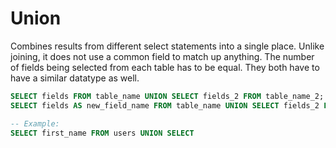 # Union
Combines results from different select statements into a single place.
Unlike joining, it does not use a common field to match up anything.
The number of fields being selected from each table has to be equal.
They both have to have a similar datatype as well.
```SQL
SELECT fields FROM table_name UNION SELECT fields_2 FROM table_name_2;
SELECT fields AS new_field_name FROM table_name UNION SELECT fields_2 FROM table_name_2;

-- Example:
SELECT first_name FROM users UNION SELECT 
```